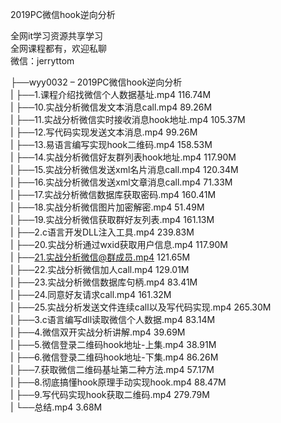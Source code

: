 2019PC微信hook逆向分析

全网it学习资源共享学习<br>全网课程都有，欢迎私聊<br>微信：jerryttom<br>

├──wyy0032 – 2019PC微信hook逆向分析<br> | ├──1.课程介绍找微信个人数据基址.mp4 116.74M<br> | ├──10.实战分析微信发文本消息call.mp4 89.26M<br> | ├──11.实战分析微信实时接收消息hook地址.mp4 105.37M<br> | ├──12.写代码实现发送文本消息.mp4 99.26M<br> | ├──13.易语言编写实现hook二维码.mp4 158.53M<br> | ├──14.实战分析微信好友群列表hook地址.mp4 117.90M<br> | ├──15.实战分析微信发送xml名片消息call.mp4 120.34M<br> | ├──16.实战分析微信发送xml文章消息call.mp4 71.33M<br> | ├──17.实战分析微信数据库获取密码.mp4 160.41M<br> | ├──18.实战分析微信图片加密解密.mp4 51.49M<br> | ├──19.实战分析微信获取群好友列表.mp4 161.13M<br> | ├──2.c语言开发DLL注入工具.mp4 239.83M<br> | ├──20.实战分析通过wxid获取用户信息.mp4 117.90M<br> | ├──21.实战分析微信@群成员.mp4 121.65M<br> | ├──22.实战分析微信加人call.mp4 129.01M<br> | ├──23.实战分析微信数据库句柄.mp4 83.41M<br> | ├──24.同意好友请求call.mp4 161.32M<br> | ├──25.实战分析发送文件连续call以及写代码实现.mp4 265.30M<br> | ├──3.c语言编写dll读取微信个人数据.mp4 83.14M<br> | ├──4.微信双开实战分析讲解.mp4 39.69M<br> | ├──5.微信登录二维码hook地址-上集.mp4 38.91M<br> | ├──6.微信登录二维码hook地址-下集.mp4 86.26M<br> | ├──7.获取微信二维码基址第二种方法.mp4 57.17M<br> | ├──8.彻底搞懂hook原理手动实现hook.mp4 88.47M<br> | ├──9.写代码实现hook获取二维码.mp4 279.79M<br> | └──总结.mp4 3.68M